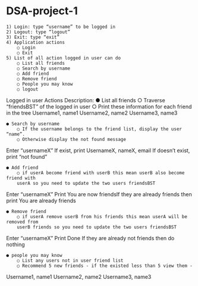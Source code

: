 # DSA-project-1
	1) Login: type “username” to be logged in 
	2) Logout: type “logout” 
	3) Exit: type “exit”
	4) Application actions
		○ Login
		○ Exit
	5) List of all action logged in user can do 
		○ List all friends 
		○ Search by username 
		○ Add friend 
		○ Remove friend 
		○ People you may know
		○ logout
Logged in user Actions Description:
	● List all friends
		○ Traverse “friendsBST” of the logged in user
		○ Print these information for each friend in the tree
Username1, name1
Username2, name2
Username3, name3

	● Search by username
		○ If the username belongs to the friend list, display the user “name”.
		○ Otherwise display the not found message

Enter “usernameX”
If exist, print
UsernameX, nameX, email
If doesn’t exist, print
“not found”

	● Add friend
		○ if userA become friend with userB this mean userB also become friend with
		userA so you need to update the two users friendsBST

Enter “usernameX”
Print
You are now friendsIf they are already friends then print
You are already friends

	● Remove friend
		○ if userA remove userB from his friends this mean userA will be removed from
		userB friends so you need to update the two users friendsBST

Enter “usernameX”
Print
Done
If they are already not friends then do nothing

	● people you may know
		○ List any users not in user friend list
		○ Recommend 5 new friends - if the existed less than 5 view them -

Username1, name1
Username2, name2
Username3, name3